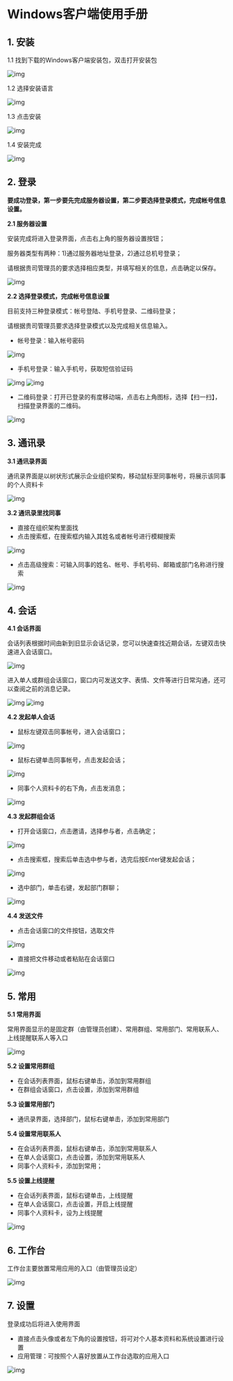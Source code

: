 # Windows客户端使用手册
## 1. 安装

1.1 找到下载的Windows客户端安装包，双击打开安装包

![img](img/image1.jpg)

1.2 选择安装语言

![img](img/image2.png)

1.3 点击安装

![img](img/image3.jpg)

1.4 安装完成

 ![img](img/image4.jpg)



 

## 2. 登录

**要成功登录，第一步要先完成服务器设置，第二步要选择登录模式，完成帐号信息设置。**

**2.1 服务器设置**

安装完成将进入登录界面，点击右上角的服务器设置按钮；

服务器类型有两种：1)通过服务器地址登录，2)通过总机号登录；

请根据贵司管理员的要求选择相应类型，并填写相关的信息，点击确定以保存。

![img](img/image5.jpg)





**2.2 选择登录模式，完成帐号信息设置**

目前支持三种登录模式：帐号登陆、手机号登录、二维码登录；

请根据贵司管理员要求选择登录模式以及完成相关信息输入。



- 帐号登录：输入帐号密码

![img](img/image6.jpg)

- 手机号登录：输入手机号，获取短信验证码

![img](img/image7.jpg)
![img](img/image8.jpg)

- 二维码登录：打开已登录的有度移动端，点击右上角图标，选择【扫一扫】，扫描登录界面的二维码。

![img](img/image9.jpg)

## 3. 通讯录



**3.1 通讯录界面**

通讯录界面是以树状形式展示企业组织架构，移动鼠标至同事帐号，将展示该同事的个人资料卡


![img](img/image10.jpg)



**3.2 通讯录里找同事**

- 直接在组织架构里面找
- 点击搜索框，在搜索框内输入其姓名或者帐号进行模糊搜索

![img](img/image11.jpg)

- 点击高级搜索：可输入同事的姓名、帐号、手机号码、邮箱或部门名称进行搜索

![img](img/image12.jpg)


## 4. 会话

**4.1 会话界面**

会话列表根据时间由新到旧显示会话记录，您可以快速查找近期会话，左键双击快速进入会话窗口。

![img](img/image13.jpg)

进入单人或群组会话窗口，窗口内可发送文字、表情、文件等进行日常沟通，还可以查阅之前的消息记录。

![img](img/image14.jpg)
![img](img/image15.jpg)

**4.2 发起单人会话**

- 鼠标左键双击同事帐号，进入会话窗口；

![img](img/image16.jpg)

- 鼠标右键单击同事帐号，点击发起会话；

![img](img/image17.jpg)

- 同事个人资料卡的右下角，点击发消息；

![img](img/image18.jpg)


**4.3 发起群组会话**



- 打开会话窗口，点击邀请，选择参与者，点击确定；

![img](img/image19.jpg)


- 点击搜索框，搜索后单击选中参与者，选完后按Enter键发起会话；

![img](img/image20.jpg)

- 选中部门，单击右键，发起部门群聊；

![img](img/image21.jpg)

**4.4 发送文件**

- 点击会话窗口的文件按钮，选取文件

![img](img/image22.jpg)

- 直接把文件移动或者粘贴在会话窗口

![img](img/image23.png)

## 5. 常用

**5.1 常用界面**

常用界面显示的是固定群（由管理员创建）、常用群组、常用部门、常用联系人、上线提醒联系人等入口

![img](img/image24.jpg)

**5.2 设置常用群组**

- 在会话列表界面，鼠标右键单击，添加到常用群组
- 在群组会话窗口，点击设置，添加到常用群组

**5.3 设置常用部门**

- 通讯录界面，选择部门，鼠标右键单击，添加到常用部门

**5.4 设置常用联系人**

- 在会话列表界面，鼠标右键单击，添加到常用联系人
- 在单人会话窗口，点击设置，添加到常用联系人
- 同事个人资料卡，添加到常用；

**5.5 设置上线提醒**

- 在会话列表界面，鼠标右键单击，上线提醒
- 在单人会话窗口，点击设置，开启上线提醒
- 同事个人资料卡，设为上线提醒

![img](img/image25.png)

## 6. 工作台

工作台主要放置常用应用的入口（由管理员设定）

![img](img/image26.jpg)

## 7. 设置

登录成功后将进入使用界面

- 直接点击头像或者左下角的设置按钮，将可对个人基本资料和系统设置进行设置
- 应用管理：可按照个人喜好放置从工作台选取的应用入口

![img](img/image27.jpg)



